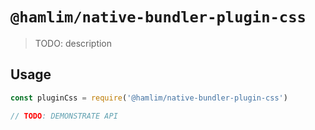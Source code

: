 # `@hamlim/native-bundler-plugin-css`

> TODO: description

## Usage

```js
const pluginCss = require('@hamlim/native-bundler-plugin-css')

// TODO: DEMONSTRATE API
```
